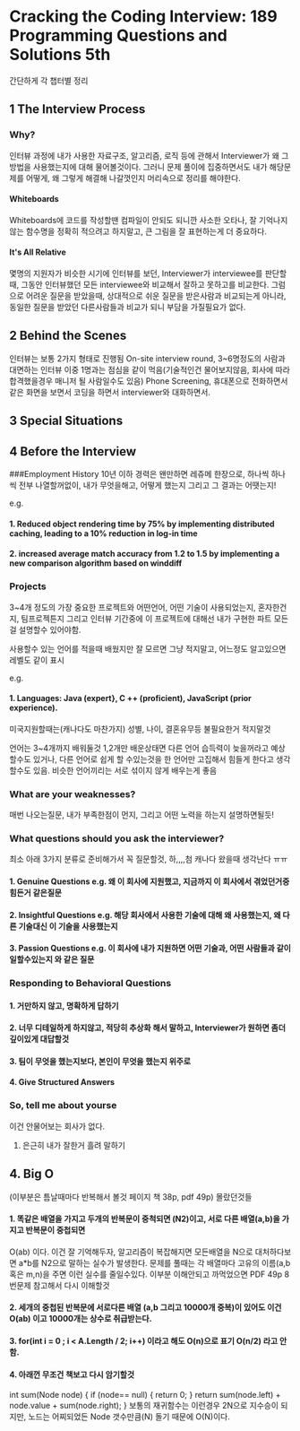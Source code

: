 # Cracking the Coding Interview: 189 Programming Questions and Solutions 5th 
간단하게 각 챕터별 정리

## 1 The Interview Process
### Why?
인터뷰 과정에 내가 사용한 자료구조, 알고리즘, 로직 등에 관해서 Interviewer가 왜 그 방법을 사용했는지에 대해 물어볼것이다.
그러니 문제 풀이에 집중하면서도 내가 해당문제를 어떻게, 왜 그렇게 해결해 나갈껏인지 머리속으로 정리를 해야한다.

#### Whiteboards
Whiteboards에 코드를 작성할땐 컴파일이 안되도 되니깐 사소한 오타나, 잘 기억나지 않는 함수명을 정확히 적으려고 하지말고, 큰 그림을 잘 표현하는게 더 중요하다.

#### It's All Relative
몇명의 지원자가 비슷한 시기에 인터뷰를 보던, Interviewer가 interviewee를 판단할때, 그동안 인터뷰했던 모든 interviewee와 비교해서 잘하고 못하고를 비교한다. 그럼으로 어려운 질문을 받았을때, 상대적으로 쉬운 질문을 받은사람과 비교되는게 아니라, 동일한 질문을 받았던 다른사람들과 비교가 되니 부담을 가질필요가 없다.


## 2 Behind the Scenes
인터뷰는 보통 2가지 형태로 진행됨
On-site interview round, 3~6명정도의 사람과 대면하는 인터뷰 이중 1명과는 점심을 같이 먹음(기술적인건 물어보지않음, 회사에 따라 합격했을경우 매니저 될 사람일수도 있음)
Phone Screening, 휴대폰으로 전화하면서 같은 화면을 보면서 코딩을 하면서 interviewer와 대화하면서.

## 3 Special Situations

## 4 Before the Interview

###Employment History
10년 이하 경력은 왠만하면 레쥬메 한장으로, 하나씩 하나씩 전부 나열할꺼없이, 내가 무엇을해고, 어떻게 했는지 그리고 그 결과는 어땟는지!

e.g.
#### 1. Reduced object rendering time by 75% by implementing distributed caching, leading to a 10% reduc­tion in log-in time
#### 2. increased average match accuracy from 1.2 to 1.5 by implementing a new comparison algorithm based on winddiff

### Projects
3~4개 정도의 가장 중요한 프로젝트와 어떤언어, 어떤 기술이 사용되었는지, 혼자한건지, 팀프로젝튼지
그리고 인터뷰 기간중에 이 프로젝트에 대해선 내가 구현한 파트 모든걸 설명할수 있어야함.

사용할수 있는 언어를 적을때 배웠지만 잘 모르면 그냥 적지말고, 어느정도 알고있으면 레벨도 같이 표시

e.g.
#### 1. Languages: Java (expert}, C ++ (proficient), JavaScript (prior experience). 

미국지원할때는(캐나다도 마찬가지) 성별, 나이, 결혼유무등 불필요한거 적지말것

언어는 3~4개까지 배워둘것 1,2개만 배운상태면 다른 언어 습득력이 늦을꺼라고 예상할수도 있거나,
다른 언어로 쉽게 할 수있는것을 한 언어만 고집해서 힘들게 한다고 생각할수도 있음.
비슷한 언어끼리는 서로 섞이지 않게 배우는게 좋음

### What are your weaknesses?
매번 나오는질문, 내가 부족한점이 먼지, 그리고 어떤 노력을 하는지 설명하면될듯!

### What questions should you ask the interviewer?
최소 아래 3가지 분류로 준비해가서 꼭 질문할것, 하,,,,첨 캐나다 왔을때 생각난다 ㅠㅠ

#### 1. Genuine Questions e.g. 왜 이 회사에 지원했고, 지금까지 이 회사에서 겪었던거중 힘든거 같은질문
#### 2. Insightful Questions e.g. 해당 회사에서 사용한 기술에 대해 왜 사용했는지, 왜 다른 기술대신 이 기술을 사용했는지
#### 3. Passion Questions e.g. 이 회사에 내가 지원하면 어떤 기술과, 어떤 사람들과 같이 일할수있는지 와 같은 질문

### Responding to Behavioral Questions
#### 1. 거만하지 않고, 명확하게 답하기
#### 2. 너무 디테일하게 하지않고, 적당히 추상화 해서 말하고, Interviewer가 원하면 좀더 깊이있게 대답할것
#### 3. 팀이 무엇을 했는지보다, 본인이 무엇을 했는지 위주로
#### 4. Give Structured Answers

### So, tell me about yourse
이건 안물어보는 회사가 없다.
1. 은근히 내가 잘한거 흘려 말하기

## 4. Big O
(이부분은 틈날때마다 반복해서 볼것 페이지 책 38p, pdf 49p)
몰랐던것들
#### 1. 똑같은 배열을 가지고 두개의 반복문이 중척되면 (N2)이고, 서로 다른 배열(a,b)을 가지고 반복문이 중첩되면
O(ab) 이다. 이건 잘 기억해두자, 알고리즘이 복잡해지면 모든배열을 N으로 대처하다보면 a*b를 N2으로 말하는 실수가 발생한다.
문제를 풀때는 각 배열마다 고유의 이름(a,b 혹은 m,n)을 주면 이런 실수를 줄일수있다. 이부분 이해안되고 까먹었으면 PDF 49p 8번문제 참고해서 다시 이해할것

#### 2. 세개의 중첩된 반복문에 서로다른 배열 (a,b 그리고 10000개 중복)이 있어도 이건 O(ab) 이고 10000개는 상수로 취급받는다.
#### 3. for(int i = 0 ; i < A.Length / 2; i++) 이라고 해도 O(n)으로 표기 O(n/2) 라고 안함.

#### 4. 아래껀 무조건 책보고 다시 암기할것
int sum(Node node) { 
 if (node== null) { 
    return 0; 
 } 
 return sum(node.left) + node.value + sum(node.right); 
} 
보통의 재귀함수는 이런경우 2N으로 지수승이 되지만, 노드는 어찌되었든 Node 갯수만큼(N) 돌기 때문에
O(N)이다.

